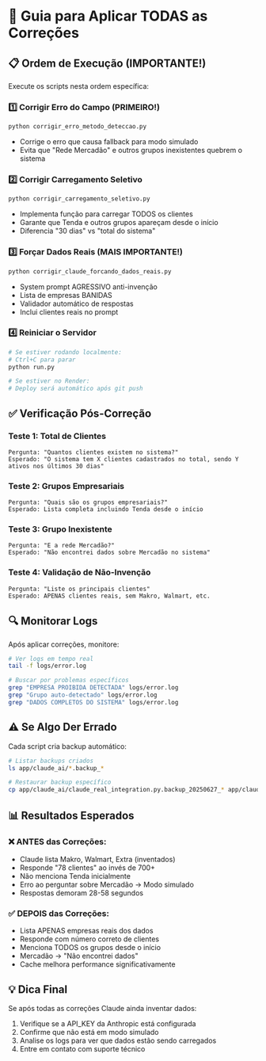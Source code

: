 # 🚀 Guia para Aplicar TODAS as Correções

## 📋 Ordem de Execução (IMPORTANTE!)

Execute os scripts nesta ordem específica:

### 1️⃣ Corrigir Erro do Campo (PRIMEIRO!)
```bash
python corrigir_erro_metodo_deteccao.py
```
- Corrige o erro que causa fallback para modo simulado
- Evita que "Rede Mercadão" e outros grupos inexistentes quebrem o sistema

### 2️⃣ Corrigir Carregamento Seletivo
```bash
python corrigir_carregamento_seletivo.py
```
- Implementa função para carregar TODOS os clientes
- Garante que Tenda e outros grupos apareçam desde o início
- Diferencia "30 dias" vs "total do sistema"

### 3️⃣ Forçar Dados Reais (MAIS IMPORTANTE!)
```bash
python corrigir_claude_forcando_dados_reais.py
```
- System prompt AGRESSIVO anti-invenção
- Lista de empresas BANIDAS
- Validador automático de respostas
- Inclui clientes reais no prompt

### 4️⃣ Reiniciar o Servidor
```bash
# Se estiver rodando localmente:
# Ctrl+C para parar
python run.py

# Se estiver no Render:
# Deploy será automático após git push
```

## ✅ Verificação Pós-Correção

### Teste 1: Total de Clientes
```
Pergunta: "Quantos clientes existem no sistema?"
Esperado: "O sistema tem X clientes cadastrados no total, sendo Y ativos nos últimos 30 dias"
```

### Teste 2: Grupos Empresariais
```
Pergunta: "Quais são os grupos empresariais?"
Esperado: Lista completa incluindo Tenda desde o início
```

### Teste 3: Grupo Inexistente
```
Pergunta: "E a rede Mercadão?"
Esperado: "Não encontrei dados sobre Mercadão no sistema"
```

### Teste 4: Validação de Não-Invenção
```
Pergunta: "Liste os principais clientes"
Esperado: APENAS clientes reais, sem Makro, Walmart, etc.
```

## 🔍 Monitorar Logs

Após aplicar correções, monitore:

```bash
# Ver logs em tempo real
tail -f logs/error.log

# Buscar por problemas específicos
grep "EMPRESA PROIBIDA DETECTADA" logs/error.log
grep "Grupo auto-detectado" logs/error.log
grep "DADOS COMPLETOS DO SISTEMA" logs/error.log
```

## ⚠️ Se Algo Der Errado

Cada script cria backup automático:
```bash
# Listar backups criados
ls app/claude_ai/*.backup_*

# Restaurar backup específico
cp app/claude_ai/claude_real_integration.py.backup_20250627_* app/claude_ai/claude_real_integration.py
```

## 📊 Resultados Esperados

### ❌ ANTES das Correções:
- Claude lista Makro, Walmart, Extra (inventados)
- Responde "78 clientes" ao invés de 700+
- Não menciona Tenda inicialmente
- Erro ao perguntar sobre Mercadão → Modo simulado
- Respostas demoram 28-58 segundos

### ✅ DEPOIS das Correções:
- Lista APENAS empresas reais dos dados
- Responde com número correto de clientes
- Menciona TODOS os grupos desde o início
- Mercadão → "Não encontrei dados"
- Cache melhora performance significativamente

## 💡 Dica Final

Se após todas as correções Claude ainda inventar dados:
1. Verifique se a API_KEY da Anthropic está configurada
2. Confirme que não está em modo simulado
3. Analise os logs para ver que dados estão sendo carregados
4. Entre em contato com suporte técnico 